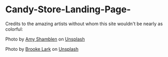 # Candy-Store-Landing-Page-

Credits to the amazing artists without whom this site wouldn't be nearly as colorful:

Photo by <a href="https://unsplash.com/@amyshamblen?utm_source=unsplash&utm_medium=referral&utm_content=creditCopyText">Amy Shamblen</a> on <a href="https://unsplash.com/s/photos/candy?utm_source=unsplash&utm_medium=referral&utm_content=creditCopyText">Unsplash</a>

Photo by <a href="https://unsplash.com/@brookelark?utm_source=unsplash&utm_medium=referral&utm_content=creditCopyText">Brooke Lark</a> on <a href="https://unsplash.com/s/photos/candy?utm_source=unsplash&utm_medium=referral&utm_content=creditCopyText">Unsplash</a>
